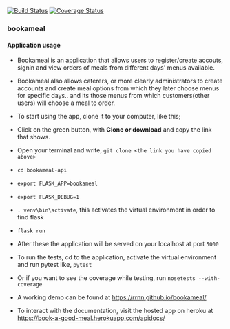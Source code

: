 [![Build Status](https://travis-ci.org/RrNn/bookameal-api.svg?branch=ft-flask-api-swagg-docs-157273805)](https://travis-ci.org/RrNn/bookameal-api)
[![Coverage Status](https://coveralls.io/repos/github/RrNn/bookameal-api/badge.svg?branch=ft-flask-api-swagg-docs-157273805)](https://coveralls.io/github/RrNn/bookameal-api?branch=ft-flask-api-swagg-docs-157273805)


### bookameal
#### Application usage
* Bookameal is an application that allows users to register/create accouts, signin and view orders of meals from different days' menus available.
* Bookameal also allows caterers, or more clearly administrators to create accounts and create meal options from which they later choose menus for specific days.. and its those menus from which customers(other users) will choose a meal to order.

* To start using the app, clone it to your computer, like this;
* Click on the green button, with **Clone or download** and copy the link that shows.
* Open your terminal and write, `git clone <the link you have copied above>`
* `cd bookameal-api`
* `export FLASK_APP=bookameal`
* `export FLASK_DEBUG=1`
* `. venv\bin\activate`, this activates the virtual environment in order to find flask
* `flask run`
* After these the application will be served on your localhost at port `5000`

* To run the tests, cd to the application, activate the virtual environment and run pytest like, `pytest`
* Or if you want to see the coverage while testing, run `nosetests --with-coverage`

* A working demo can be found at https://rrnn.github.io/bookameal/
* To interact with the documentation, visit the hosted app on heroku at 
	https://book-a-good-meal.herokuapp.com/apidocs/